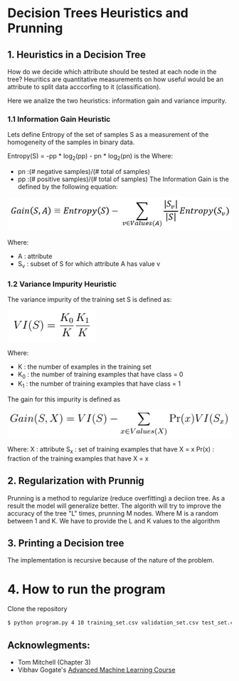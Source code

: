     
# Decision Trees Heuristics and Prunning
## 1. Heuristics in a Decision Tree
How do we decide which attribute should be tested at each node in the tree? Heuritics are quantitative measurements on how useful would be an attribute to split data acccorfing to it (classification).

Here we analize the two heuristics: information gain and variance impurity.

### 1.1 Information Gain Heuristic
Lets define Entropy of the set of samples S as a measurement of the homogeneity of the samples in binary data.

Entropy(S) = -pp * log<sub>2</sub>(pp) - pn * log<sub>2</sub>(pn)
is the
Where:
* pn :(# negative samples)/(# total of samples)
* pp :(# positive samples)/(# total of samples)
The Information Gain is the defined by the following equation:

![eq_info_gain](/images/infogain_eq.png)

Where:
* A : attribute
* S<sub>v</sub> : subset of S for which attribute A has value v

### 1.2 Variance Impurity Heuristic
The variance impurity of the training set S is defined as:

![eq_VI](/images/vi_eq.png) 

Where:
* K : the number of examples in the training set
* K<sub>0</sub> : the number of training examples that have class = 0
* K<sub>1</sub> : the number of training examples that have class = 1

The gain for this impurity is defined as

![eq_VI_heuristic](/images/vi_gain_eq.png)

Where:
X : attribute
S<sub>x</sub> : set of training examples that have X = x
Pr(x) : fraction of the training examples that have X = x

## 2. Regularization with Prunnig
Prunning is a method to regularize (reduce overfitting) a deciion tree. As a result the model will generalize better.
The algorith will try to improve the accuracy of the tree "L" times, prunning M nodes. Where M is a random between 1 and K. We have to provide the L and K values to the algorithm 

## 3. Printing a Decision tree
The implementation is recursive because of the nature of the problem. 
# 4. How to run the program
Clone the repository
```sh
$ python program.py 4 10 training_set.csv validation_set.csv test_set.csv yes
```

## Acknowlegments:
* Tom Mitchell (Chapter 3)
* Vibhav Gogate's [Advanced Machine Learning Course](https://www.hlt.utdallas.edu/~vgogate/ml/2018s/resources.html)
